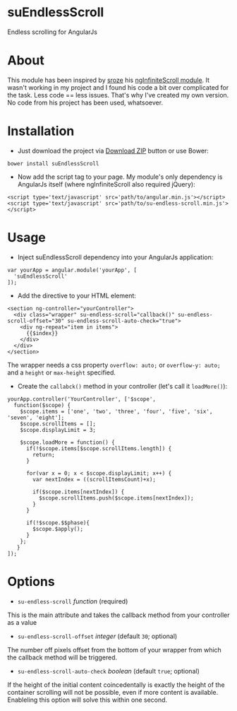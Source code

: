 # suEndlessScroll
Endless scrolling for AngularJs

# About
This module has been inspired by [sroze](https://github.com/sroze) his [ngInfiniteScroll module](http://sroze.github.com/ngInfiniteScroll/). It wasn't working in my project and I found his code a bit over complicated for the task. Less code == less issues. 
That's why I've created my own version. No code from his project has been used, whatsoever.

# Installation
- Just download the project via [Download ZIP](https://github.com/Bram77/su-endless-scroll/archive/master.zip) button or use Bower:
 ```
 bower install suEndlessScroll
 ```

- Now add the script tag to your page. My module's only dependency is AngularJs itself (where ngInfiniteScroll also required jQuery):
 ```
 <script type='text/javascript' src='path/to/angular.min.js'></script>
 <script type='text/javascript' src='path/to/su-endless-scroll.min.js'></script>
 ```

# Usage
- Inject suEndlessScroll dependency into your AngularJs application:
 ```
 var yourApp = angular.module('yourApp', [
   'suEndlessScroll'
 ]);
 ```

- Add the directive to your HTML element:
 ```
 <section ng-controller="yourController">
   <div class="wrapper" su-endless-scroll="callback()" su-endless-scroll-offset="30" su-endless-scroll-auto-check="true">
     <div ng-repeat="item in items">
       {{$index}}
     </div>
   </div>
 </section>
 ```
 The wrapper needs a css property `overflow: auto;` or `overflow-y: auto;` and a `height` or `max-height` specified.
 
- Create the `callabck()` method in your controller (let's call it `loadMore()`):
 ```
 yourApp.controller('YourController', ['$scope', 
   function($scope) {
     $scope.items = ['one', 'two', 'three', 'four', 'five', 'six', 'seven', 'eight'];
     $scope.scrollItems = [];
     $scope.displayLimit = 3;
 
     $scope.loadMore = function() {
       if(!$scope.items[$scope.scrollItems.length]) {
         return;
       }
     
       for(var x = 0; x < $scope.displayLimit; x++) {
         var nextIndex = ((scrollItemsCount)+x);

         if($scope.items[nextIndex]) {
           $scope.scrollItems.push($scope.items[nextIndex]);
         }
       }

       if(!$scope.$$phase){
         $scope.$apply();
       }
     };
    }
]);
 ```

# Options
- `su-endless-scroll` *function* (required)

 This is the main attribute and takes the callback method from your controller as a value
- `su-endless-scroll-offset` *integer* (default `30`; optional)

 The number off pixels offset from the bottom of your wrapper from which the callback method will be triggered.
- `su-endless-scroll-auto-check` *boolean* (default `true`; optional)

 If the height of the initial content coincedentally is exactly the height of the container scrolling will not be possible, even if more content is available. Enableling this option will solve this within one second.
